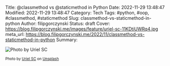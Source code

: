 Title: @classmethod vs @staticmethod in Python
Date: 2022-11-29 13:48:47
Modified: 2022-11-29 13:48:47
Category: Tech
Tags: #python, #oop, #classmethod, #staticmethod
Slug: classmethod-vs-staticmethod-in-python
Author: filipgorczynski
Status: draft
Cover: https://blog.filipgorczynski.me/images/feature/uriel-sc-11KDtiUWRq4.jpg
meta_url: https://blog.filipgorczynski.me/2022/11/classmethod-vs-staticmethod-in-python
Summary: 

![Photo by Uriel SC](https://blog.filipgorczynski.me/images/feature/uriel-sc-11KDtiUWRq4.jpg)

<small class="unsplash-reference">
    Photo by <a href="https://unsplash.com/@urielsc26?utm_source=unsplash&utm_medium=referral&utm_content=creditCopyText">Uriel SC</a> on <a href="https://unsplash.com/?utm_source=unsplash&utm_medium=referral&utm_content=creditCopyText">Unsplash</a>
</small>
